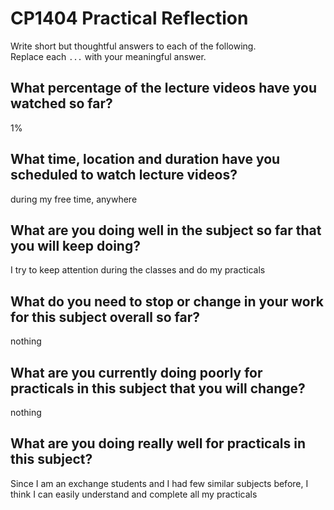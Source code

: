 # CP1404 Practical Reflection

Write short but thoughtful answers to each of the following.  
Replace each `...` with your meaningful answer.

## What percentage of the lecture videos have you watched so far?

1%

## What time, location and duration have you scheduled to watch lecture videos?

during my free time, anywhere

## What are you doing well in the subject so far that you will keep doing?

I try to keep attention during the classes and do my practicals

## What do you need to stop or change in your work for this subject overall so far?

nothing

## What are you currently doing poorly for practicals in this subject that you will change?

nothing

## What are you doing really well for practicals in this subject?

Since I am an exchange students and I had few similar subjects before, I think I can easily
understand and complete all my practicals
